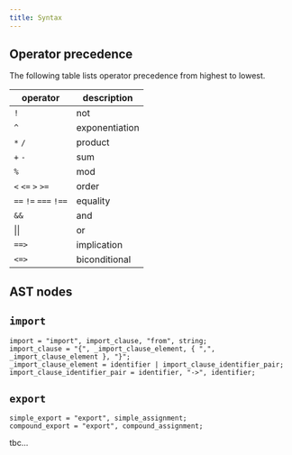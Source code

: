 ```yaml
---
title: Syntax
---
```


## Operator precedence

The following table lists operator precedence from highest to lowest.

| operator | description |
|---|---|
| `!` | not |
| `^` | exponentiation |
| `*` `/` | product |
| `+` `-` | sum |
| `%` | mod |
| `<` `<=` `>` `>=` | order |
| `==` `!=` `===` `!==` | equality |
| `&&` | and |
| \|\| | or |
| `==>` | implication |
| `<=>` | biconditional |

## AST nodes

## `import`

```ebnf
import = "import", import_clause, "from", string;
import_clause = "{", _import_clause_element, { ",", _import_clause_element }, "}";
_import_clause_element = identifier | import_clause_identifier_pair;
import_clause_identifier_pair = identifier, "->", identifier;
```

## `export`

```ebnf
simple_export = "export", simple_assignment;
compound_export = "export", compound_assignment;
```

tbc...
